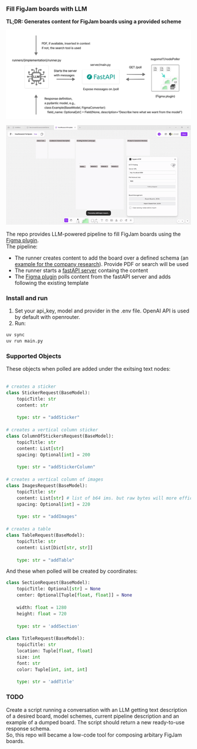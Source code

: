 ### Fill FigJam boards with LLM
**TL;DR: Generates content for FigJam boards using a provided scheme**  


![alt text](docs/ims/flow-1.png "Basic flow")

![alt text](docs/gifs/tool-in-action.gif "In action")

The repo provides LLM-powered pipeline to fill FigJam boards using the [Figma plugin](https://github.com/sugoma11/nodePoller).  
The pipeline:
- The runner creates content to add the board over a defined schema (an [example for the company research](runners/company_research/models.py)). Provide PDF or search will be used
- The runner starts a [fastAPI server](server/main.py) containg the content
- The [Figma plugin](https://github.com/sugoma11/nodePoller) polls content from the fastAPI server and adds following the existing template


### Install and run
1. Set your api_key, model and provider in the .env file. OpenAI API is used by default with openrouter.
2. Run:
```bash
uv sync
uv run main.py
```


### Supported Objects
These objects when polled are added under the exitsing text nodes:  
```python

# creates a sticker
class StickerRequest(BaseModel):
    topicTitle: str
    content: str

    type: str = "addSticker"

# creates a vertical column sticker
class ColumnOfStickersRequest(BaseModel):
    topicTitle: str
    content: List[str]
    spacing: Optional[int] = 200

    type: str = "addStickerColumn"

# creates a vertical column of images
class ImagesRequest(BaseModel):
    topicTitle: str
    content: List[str] # list of b64 ims. but raw bytes will more efficient
    spacing: Optional[int] = 220

    type: str = "addImages"

# creates a table
class TableRequest(BaseModel):
    topicTitle: str
    content: List[Dict[str, str]]

    type: str = "addTable"
```

And these when polled will be created by coordinates:  

```python
class SectionRequest(BaseModel):
    topicTitle: Optional[str] = None
    center: Optional[Tuple[float, float]] = None
    
    width: float = 1280
    height: float = 720

    type: str = 'addSection'

class TitleRequest(BaseModel):
    topicTitle: str
    location: Tuple[float, float]
    size: int
    font: str
    color: Tuple[int, int, int]

    type: str = 'addTitle'

```

### TODO
Create a script running a conversation with an LLM getting text description of a desired board, model schemes, current pipeline description and an example of a dumped board. The script should return a new ready-to-use response schema.  
So, this repo will became a low-code tool for composing arbitary FigJam boards.